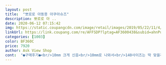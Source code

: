 ```yaml
---
layout: post 
title:  "뽀로로 아동용 아쿠아슈즈" 
description: 뽀로로 아 ..
date: 2020-06-12 07:15:42 
img: https://static.coupangcdn.com/image/retail/images/2019/05/22/11/4/5a96143c-50f9-4eb5-94dc-fdb39059d398.jpg 
linkUrl: https://link.coupang.com/re/AFFSDP?lptag=AF3600438&subid=ahnPublicAsk&pageKey=223745163&itemId=716157480&vendorItemId=4813262835&traceid=V0-113-34ec4c22e18aa6e8 
categories: [1003] 
color: BF360C 
price: 7920 
author: Ask View Shop 
cont:  "●구매후기●<br/>10mm 크게 신음<br/>10mm로 나와서<br/>140사이즈는 딱 맞을꺼같구요<br/>150사이즈도 크긴한데<br/>150사이즈로 재구매했어요<br/>160사이즈 주문했다<br/>24개월 신발 130사이즈는 딱맞고<br/>25개월 여아 발사이즈 발볼없는 마른 칼발 130사이즈 신어요 처음에 140시켰는데 헉.<br/>.<br/> 너무작았어요ㅜ 신기는신었지만 엄지발가락이 구부러져있더라구요 150사이즈로 변경했지만 여전히 너무딱맞는느낌ㅜ 오히려 깔창을 빼니까 그나마 나았지만.<br/>.<br/> 길이를 재보니 150이 맞았어요 앞쪽에 신발과의높이에서 여유있지않아서그런가봐요  그래도 별4개를 채택한이유는 교환신청할때 빠르게 착착 진행되어서 거기에대한 불편함이없었어요^^<br/>41개월남아 신발사이즈150이고 아쿠아슈즈150주문했다가 너무<br/>5mm단위가 아니고<br/>8,640원대로 저렴해서<br/>가격대도<br/>가볍구요<br/>거실활보!!<br/>게 잘맞음 발볼이 넓지않은 아가인데 사이즈는 정사이즈로 나온듯<br/>귀엽네요^^<br/>기에도 좋음<br/>깔창도 들어있어<br/>넘 커서 반품하고<br/>다행임 마감처리가 좋고 바닥이 두꺼운게 튼튼해서 맘에듬<br/>뒷축에는<br/>딱 맞아서 160으로 다시 주문했는데 신기기도 편하고 훨씬 부드럽<br/>막 신기 좋은거같아요<br/>미끄럼방지되어있구요<br/>밑창도 생각보다 튼튼하고<br/>바로 신고<br/>발이 살이 별로없고<br/>벗겨지지않아서<br/>보통135140 신구요<br/>뽀로로랑 패티캐릭터가  있고<br/>사이즈가 없어서 살짝 아쉽지만<br/>사이즈가 작게 나왔다고해서<br/>스트랩이 있어<br/>신기니 발 모양이 이쁘고 귀여움 슈즈넣어온 지퍼백이 젖은 슈즈 담<br/>신기루 결정!!<br/>아가발 보호도 되겠어요<br/>아쿠아슈즈 신고벗기에도 편하구요<br/>에서 바닥이 튼튼해서 안전할것같음 미끄럼방지만 잘되면 꿀이겟음<br/>여유로울꺼같아요<br/>울아가 얼집에서 물놀이가 있어서 급주문!!<br/>울아가 좋아하네요<br/>울아가는 145mm였음 좋았을텐데<br/>유연성있구요<br/>이번휴가는 호캉스라 실내수영장만 이용할건데 워터파크나 해변가<br/>작년에 산 아쿠아슈즈가 작아져서 구매합니다<br/>작은편이에요<br/>짐 신는 신발기준해서<br/>캐릭이 뽀로로랑 크롱인데 유행이 좀 지난듯한데 아이는 좋아함<br/>핑크색상이라<br/>후기읽어보고,<br/>" 
---
```

